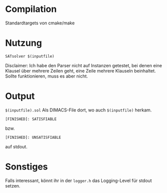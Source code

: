 # Compilation
Standardtargets von cmake/make
# Nutzung
    SATsolver $(inputfile)
Disclaimer: Ich habe den Parser nicht auf Instanzen getestet, bei denen eine Klausel über mehrere Zeilen geht, eine Zeile mehrere Klauseln beinhaltet. 
Sollte funktionieren, muss es aber nicht.
# Output
`$(inputfile).sol`
Als DIMACS-File dort, wo auch `$(inputfile)` herkam.

    [FINISHED]: SATISFIABLE
bzw.

    [FINISHED]: UNSATISFIABLE
auf stdout.
# Sonstiges
Falls interessant, könnt ihr in der `logger.h` das Logging-Level für stdout setzen.